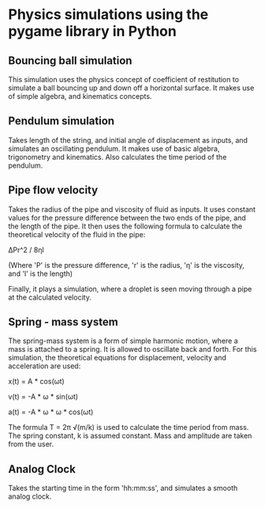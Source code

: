 # Physics simulations using the pygame library in Python

## Bouncing ball simulation
This simulation uses the physics concept of coefficient of restitution to simulate a ball bouncing up and down off a horizontal surface. It makes use of simple algebra, and kinematics concepts. 

## Pendulum simulation
Takes length of the string, and initial angle of displacement as inputs, and simulates an oscillating pendulum. It makes use of basic algebra, trigonometry and kinematics. Also calculates the time period of the pendulum.

## Pipe flow velocity
Takes the radius of the pipe and viscosity of fluid as inputs. It uses constant values for the pressure difference between the two ends of the pipe, and the length of the pipe. It then uses the following formula to calculate the theoretical velocity of the fluid in the pipe:

ΔPr^2 / 8ηl 

(Where 'P' is the pressure difference, 'r' is the radius, 'η' is the viscosity, and 'l' is the length)

Finally, it plays a simulation, where a droplet is seen moving through a pipe at the calculated velocity.

## Spring - mass system
The spring-mass system is a form of simple harmonic motion, where a mass is attached to a spring. It is allowed to oscillate back and forth. For this simulation, the theoretical equations for displacement, velocity and acceleration are used:

x(t) = A * cos(ωt)

v(t) = -A * ω * sin(ωt)

a(t) = -A * ω * ω * cos(ωt)

The formula T = 2π √(m/k) is used to calculate the time period from mass. The spring constant, k is assumed constant. Mass and amplitude are taken from the user.

## Analog Clock
Takes the starting time in the form 'hh:mm:ss', and simulates a smooth analog clock.
